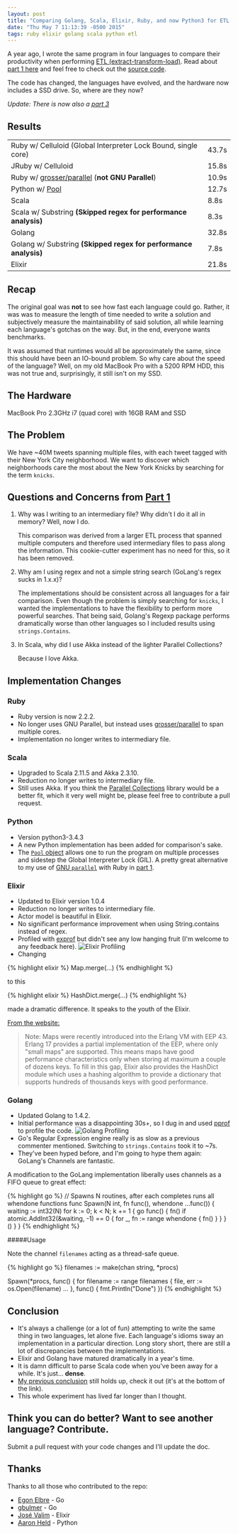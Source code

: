 ```yaml
---
layout: post
title: "Comparing Golang, Scala, Elixir, Ruby, and now Python3 for ETL: Part 2"
date: "Thu May 7 11:13:39 -0500 2015"
tags: ruby elixir golang scala python etl
---
```


A year ago, I wrote the same program in four languages to compare their productivity when performing [ETL (extract-transform-load)](https://en.wikipedia.org/wiki/Extract,_transform,_load).
Read about [part 1 here](/2014/09/29/etl-language-showdown/) and feel free to check out the [source code](https://github.com/dimroc/etl-language-comparison).

The code has changed, the languages have evolved, and the hardware now includes a SSD drive. So, where are they now?

*Update: There is now also a [part 3](/2015/11/14/etl-language-showdown-pt3/)*
<!--more-->

## Results

<table>
  <tr>
    <td>Ruby w/ Celluloid (Global Interpreter Lock Bound, single core)</td>
    <td>43.7s</td>
  </tr>

  <tr>
    <td>JRuby w/ Celluloid</td>
    <td>15.8s</td>
  </tr>

  <tr>
    <td>Ruby w/ <a href="https://github.com/grosser/parallel" target="_blank">grosser/parallel</a> (<b>not GNU Parallel</b>)</td>
    <td>10.9s</td>
  </tr>

  <tr>
    <td>Python w/ <a href="https://docs.python.org/2/library/multiprocessing.html" target="_blank">Pool</a></td>
    <td>12.7s</td>
  </tr>

  <tr>
    <td>Scala</td>
    <td>8.8s</td>
  </tr>

  <tr>
    <td>Scala w/ Substring <b>(Skipped regex for performance analysis)</b></td>
    <td>8.3s</td>
  </tr>

  <tr>
    <td>Golang</td>
    <td>32.8s</td>
  </tr>

  <tr>
    <td>Golang w/ Substring <b>(Skipped regex for performance analysis)</b></td>
    <td>7.8s</td>
  </tr>

  <tr>
    <td>Elixir</td>
    <td>21.8s</td>
  </tr>
</table>

## Recap

The original goal was **not** to see how fast each language could go. Rather, it was was to measure the length of time needed to
write a solution and subjectively measure the maintainability of said solution, all while learning each language's gotchas on the way.
But, in the end, everyone wants benchmarks.

It was assumed that runtimes would all be approximately the same, since this should have been an IO-bound problem. So why
care about the speed of the language? Well, on my old MacBook Pro with a 5200 RPM HDD, this was not true and, surprisingly, it still isn't on my SSD.

## The Hardware

MacBook Pro 2.3GHz i7 (quad core) with 16GB RAM and SSD

## The Problem

We have ~40M tweets spanning multiple files, with each tweet tagged with their New York City neighborhood. We want to discover which
neighborhoods care the most about the New York Knicks by searching for the term `knicks`.

## Questions and Concerns from [Part 1](/2014/09/29/etl-language-showdown/)

1. Why was I writing to an intermediary file? Why didn't I do it all in memory? Well, now I do.

    This comparison was derived from a larger ETL process that spanned multiple computers and therefore
    used intermediary files to pass along the information. This cookie-cutter experiment has no need for this,
    so it has been removed.

2. Why am I using regex and not a simple string search (GoLang's regex sucks in 1.x.x)?

    The implementations should be consistent across all languages for a fair comparison. Even though
    the problem is simply searching for `knicks`, I wanted the implementations to have the flexibility
    to perform more powerful searches. That being said, Golang's Regexp package performs dramatically worse than other languages
    so I included results using `strings.Contains`.

3. In Scala, why did I use Akka instead of the lighter Parallel Collections?

    Because I love Akka.

## Implementation Changes

### Ruby
- Ruby version is now 2.2.2.
- No longer uses GNU Parallel, but instead uses [grosser/parallel](https://github.com/grosser/parallel) to span multiple cores.
- Implementation no longer writes to intermediary file.

### Scala
- Upgraded to Scala 2.11.5 and Akka 2.3.10.
- Reduction no longer writes to intermediary file.
- Still uses Akka. If you think the [Parallel Collections](http://docs.scala-lang.org/overviews/parallel-collections/overview.html) library would be a better fit,
which it very well might be, please feel free to contribute a pull request.

### Python
- Version python3-3.4.3
- A new Python implementation has been added for comparison's sake.
- The [`Pool` object](https://docs.python.org/2/library/multiprocessing.html) allows one to run the program on multiple processes and sidestep the Global Interpreter Lock (GIL).
    A pretty great alternative to my use of [GNU `parallel`](http://www.gnu.org/software/parallel/) with Ruby in [part 1](/2014/09/29/etl-language-showdown/).

### Elixir
- Updated to Elixir version 1.0.4
- Reduction no longer writes to intermediary file.
- Actor model is beautiful in Elixir.
- No significant performance improvement when using String.contains instead of regex.
- Profiled with [exprof](https://github.com/parroty/exprof) but didn't see any low hanging fruit (I'm welcome to any feedback here).
    ![Elixir Profiling](/public/images/etlElixirProfiling.jpg)
- Changing

{% highlight elixir %}
Map.merge(...)
{% endhighlight %}

to this

{% highlight elixir %}
HashDict.merge(...)
{% endhighlight %}

made a dramatic difference. It speaks to the youth of the Elixir.

[From the website:](http://elixir-lang.org/getting-started/maps-and-dicts.html#maps)

> Note: Maps were recently introduced into the Erlang VM with EEP 43. Erlang 17 provides a partial implementation of the EEP, where only "small maps" are supported. This means maps have good performance characteristics only when storing at maximum a couple of dozens keys. To fill in this gap, Elixir also provides the HashDict module which uses a hashing algorithm to provide a dictionary that supports hundreds of thousands keys with good performance.

### Golang

- Updated Golang to 1.4.2.
- Initial performance was a disappointing 30s+, so I dug in and used [pprof](http://blog.golang.org/profiling-go-programs) to profile the code.
    ![Golang Profiling](/public/images/etlGolangRegexp.jpg)
- Go's Regular Expression engine really is as slow as a previous commenter mentioned. Switching to `strings.Contains` took it to ~7s.
- They've been hyped before, and I'm going to hype them again: GoLang's Channels are fantastic.

A modification to the GoLang implementation liberally uses channels as a FIFO queue to great effect:

{% highlight go %}
// Spawns N routines, after each completes runs all whendone functions
func Spawn(N int, fn func(), whendone ...func()) {
  waiting := int32(N)
  for k := 0; k < N; k += 1 {
    go func() {
      fn()
      if atomic.AddInt32(&waiting, -1) == 0 {
        for _, fn := range whendone {
          fn()
        }
      }
    }()
  }
}
{% endhighlight %}

#####Usage

Note the channel `filenames` acting as a thread-safe queue.

{% highlight go %}
filenames := make(chan string, *procs)

Spawn(*procs, func() {
  for filename := range filenames {
    file, err := os.Open(filename)
    ...
}, func() { fmt.Println("Done") })
{% endhighlight %}

## Conclusion

- It's always a challenge (or a lot of fun) attempting to write the same thing in two languages, let alone five.
Each language's idioms sway an implementation in a particular direction. Long story short, there are still a lot of discrepancies between the implementations.
- Elixir and Golang have matured dramatically in a year's time.
- It is damn difficult to parse Scala code when you've been away for a while. It's just... **dense**.
- [My previous conclusion](/2014/09/29/etl-language-showdown/) still holds up, check it out (it's at the bottom of the link).
- This whole experiment has lived far longer than I thought.

## Think you can do better? Want to see another language? Contribute.

Submit a pull request with your code changes and I'll update the doc.

## Thanks

Thanks to all those who contributed to the repo:

- [Egon Elbre](https://github.com/egonelbre) - Go
- [gbulmer](https://github.com/gbulmer) - Go
- [José Valim](https://github.com/josevalim) - Elixir
- [Aaron Held](https://github.com/aheld) - Python

